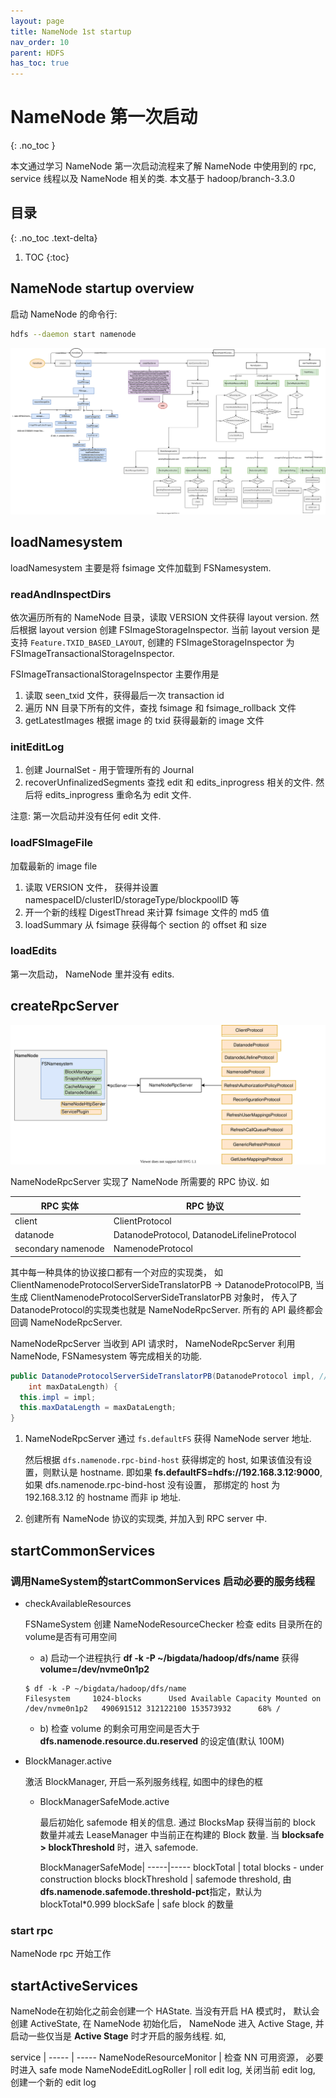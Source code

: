 ```yaml
---
layout: page
title: NameNode 1st startup
nav_order: 10
parent: HDFS
has_toc: true
---
```


# NameNode 第一次启动
{: .no_toc }

本文通过学习 NameNode 第一次启动流程来了解 NameNode 中使用到的 rpc, service 线程以及 NameNode 相关的类. 本文基于 hadoop/branch-3.3.0

## 目录
{: .no_toc .text-delta}

1. TOC
{:toc}

## NameNode startup overview

启动 NameNode 的命令行:

``` bash
hdfs --daemon start namenode
```

![1st-startup](/docs/hdfs/nn-1st-startup/hdfs-NN-1st-startup.svg)

## loadNamesystem

loadNamesystem 主要是将 fsimage 文件加载到 FSNamesystem.

### readAndInspectDirs

依次遍历所有的 NameNode 目录，读取 VERSION 文件获得 layout version. 然后根据 layout version 创建 FSImageStorageInspector. 当前 layout version 是支持 `Feature.TXID_BASED_LAYOUT`, 创建的 FSImageStorageInspector 为 FSImageTransactionalStorageInspector.

FSImageTransactionalStorageInspector 主要作用是

1. 读取 seen_txid 文件，获得最后一次 transaction id
2. 遍历 NN 目录下所有的文件，查找 fsimage 和 fsimage_rollback 文件
3. getLatestImages 根据 image 的 txid 获得最新的 image 文件

### initEditLog

1. 创建 JournalSet - 用于管理所有的 Journal
2. recoverUnfinalizedSegments  查找 edit 和 edits_inprogress 相关的文件. 然后将 edits_inprogress 重命名为 edit 文件.

  注意: 第一次启动并没有任何 edit 文件.

### loadFSImageFile

加载最新的 image file

1. 读取 VERSION 文件， 获得并设置 namespaceID/clusterID/storageType/blockpoolID 等
2. 开一个新的线程 DigestThread 来计算 fsimage 文件的 md5 值
3. loadSummary 从 fsimage 获得每个 section 的 offset 和 size

### loadEdits

第一次启动， NameNode 里并没有 edits.

## createRpcServer

![rpc](/docs/hdfs/nn-1st-startup/hdfs-NN-rpc.svg)

NameNodeRpcServer 实现了 NameNode 所需要的 RPC 协议. 如

RPC 实体 |  RPC 协议
----|-----
client | ClientProtocol
datanode | DatanodeProtocol, DatanodeLifelineProtocol
secondary namenode | NamenodeProtocol

其中每一种具体的协议接口都有一个对应的实现类， 如 ClientNamenodeProtocolServerSideTranslatorPB -> DatanodeProtocolPB, 当生成 ClientNamenodeProtocolServerSideTranslatorPB 对象时， 传入了DatanodeProtocol的实现类也就是 NameNodeRpcServer. 所有的 API 最终都会回调 NameNodeRpcServer.

NameNodeRpcServer 当收到 API 请求时， NameNodeRpcServer 利用 NameNode, FSNamesystem 等完成相关的功能.

``` java
public DatanodeProtocolServerSideTranslatorPB(DatanodeProtocol impl, //impl -> NameNodeRpcServer
    int maxDataLength) {
  this.impl = impl;
  this.maxDataLength = maxDataLength;
}
```

1. NameNodeRpcServer 通过 `fs.defaultFS` 获得 NameNode server 地址.

   然后根据 `dfs.namenode.rpc-bind-host` 获得绑定的 host, 如果该值没有设置，则默认是 hostname. 即如果 **fs.defaultFS=hdfs://192.168.3.12:9000**, 如果 dfs.namenode.rpc-bind-host 没有设置， 那绑定的 host 为 192.168.3.12 的 hostname 而非 ip 地址.

2. 创建所有 NameNode 协议的实现类, 并加入到 RPC server 中.

## startCommonServices

### 调用NameSystem的startCommonServices 启动必要的服务线程

- checkAvailableResources
  
  FSNameSystem 创建 NameNodeResourceChecker 检查 edits 目录所在的 volume是否有可用空间

  - a) 启动一个进程执行 **df -k -P ~/bigdata/hadoop/dfs/name** 获得 **volume=/dev/nvme0n1p2**
  
  ``` console
  $ df -k -P ~/bigdata/hadoop/dfs/name
  Filesystem     1024-blocks      Used Available Capacity Mounted on
  /dev/nvme0n1p2   490691512 312122100 153573932      68% /
  ```

  - b) 检查 volume 的剩余可用空间是否大于 **dfs.namenode.resource.du.reserved** 的设定值(默认 100M)
  
- BlockManager.active
  
  激活 BlockManager, 开启一系列服务线程, 如图中的绿色的框

  - BlockManagerSafeMode.active
  
    最后初始化 safemode 相关的信息. 通过 BlocksMap 获得当前的 block 数量并减去 LeaseManager 中当前正在构建的 Block 数量. 当 **blocksafe > blockThreshold** 时，进入 safemode.

    BlockManagerSafeMode|
    -----|-----
    blockTotal | total blocks - under construction blocks
    blockThreshold | safemode threshold, 由**dfs.namenode.safemode.threshold-pct**指定，默认为 blockTotal*0.999
    blockSafe | safe block 的数量

### start rpc

NameNode rpc 开始工作

## startActiveServices

NameNode在初始化之前会创建一个 HAState. 当没有开启 HA 模式时， 默认会创建 ActiveState, 在 NameNode 初始化后， NameNode 进入 Active Stage, 并启动一些仅当是 **Active Stage** 时才开启的服务线程. 如,

service |
----- | -----
NameNodeResourceMonitor | 检查 NN 可用资源， 必要时进入 safe mode
NameNodeEditLogRoller | roll edit log, 关闭当前 edit log, 创建一个新的 edit log
